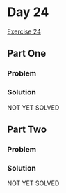 # Day 24

[Exercise 24](https://adventofcode.com/2023/day/24)

## Part One

### Problem

### Solution

NOT YET SOLVED

## Part Two

### Problem

### Solution

NOT YET SOLVED

